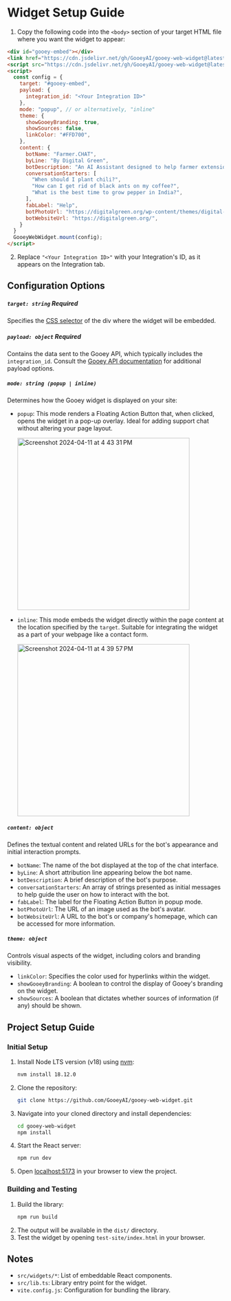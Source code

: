 # Widget Setup Guide
1. Copy the following code into the `<body>` section of your target HTML file where you want the widget to appear:

```html
<div id="gooey-embed"></div>
<link href="https://cdn.jsdelivr.net/gh/GooeyAI/gooey-web-widget@latest/dist/style.css" rel="stylesheet"/>
<script src="https://cdn.jsdelivr.net/gh/GooeyAI/gooey-web-widget@latest/dist/lib.js"></script>
<script>
  const config = {
    target: "#gooey-embed",
    payload: {
      integration_id: "<Your Integration ID>"
    },
    mode: "popup", // or alternatively, "inline"
    theme: {
      showGooeyBranding: true,
      showSources: false,
      linkColor: "#FFD700",
    },
    content: {
      botName: "Farmer.CHAT",
      byLine: "By Digital Green",
      botDescription: "An AI Assistant designed to help farmer extension agents in India.",
      conversationStarters: [
        "When should I plant chili?",
        "How can I get rid of black ants on my coffee?",
        "What is the best time to grow pepper in India?",
      ],
      fabLabel: "Help",
      botPhotoUrl: "https://digitalgreen.org/wp-content/themes/digital-green/images/favicons/apple-touch-icon.png",
      botWebsiteUrl: "https://digitalgreen.org/",
    }
  }
  GooeyWebWidget.mount(config);
</script>
```

2. Replace `"<Your Integration ID>"` with your Integration's ID, as it appears on the Integration tab.

## Configuration Options

##### `target: string` **Required**

Specifies the [CSS selector](https://www.w3schools.com/css/css_selectors.asp) of the div where the widget will be embedded.

##### `payload: object` **Required**

Contains the data sent to the Gooey API, which typically includes the `integration_id`.
Consult the [Gooey API documentation](https://api.gooey.ai/docs#tag/Copilot-Integrations/operation/video-bots__stream_create) for additional payload options.

##### `mode: string (popup | inline)`

Determines how the Gooey widget is displayed on your site:

- `popup`: This mode renders a Floating Action Button that, when clicked, opens the widget in a pop-up overlay. Ideal for adding support chat without altering your page layout.

  <img width="400" alt="Screenshot 2024-04-11 at 4 43 31 PM" src="https://github.com/GooeyAI/gooey-web-widget/assets/65861855/677fc8b5-340c-426b-a140-81aefa4c88b8">

- `inline`: This mode embeds the widget directly within the page content at the location specified by the `target`. Suitable for integrating the widget as a part of your webpage like a contact form.

  <img width="400" alt="Screenshot 2024-04-11 at 4 39 57 PM" src="https://github.com/GooeyAI/gooey-web-widget/assets/65861855/33fd3a35-4bf0-4700-be48-dc0d169d6ed3">

##### `content: object`

Defines the textual content and related URLs for the bot's appearance and initial interaction prompts.

- `botName`: The name of the bot displayed at the top of the chat interface.
- `byLine`: A short attribution line appearing below the bot name.
- `botDescription`: A brief description of the bot's purpose.
- `conversationStarters`: An array of strings presented as initial messages to help guide the user on how to interact with the bot.
- `fabLabel`: The label for the Floating Action Button in popup mode.
- `botPhotoUrl`: The URL of an image used as the bot's avatar.
- `botWebsiteUrl`: A URL to the bot's or company's homepage, which can be accessed for more information.

##### `theme: object`

Controls visual aspects of the widget, including colors and branding visibility.                             

- `linkColor`: Specifies the color used for hyperlinks within the widget.
- `showGooeyBranding`: A boolean to control the display of Gooey's branding on the widget.
- `showSources`: A boolean that dictates whether sources of information (if any) should be shown.


## **Project Setup Guide**

### Initial Setup

1. Install Node LTS version (v18) using [nvm](https://github.com/nvm-sh/nvm):
   ```bash
   nvm install 18.12.0
   ```
2. Clone the repository:
   ```bash
   git clone https://github.com/GooeyAI/gooey-web-widget.git
   ```
3. Navigate into your cloned directory and install dependencies:
   ```bash
   cd gooey-web-widget
   npm install
   ```
4. Start the React server:
   ```bash
   npm run dev
   ```
5. Open [localhost:5173](http://localhost:5173) in your browser to view the project.

### Building and Testing

1. Build the library:
   ```bash
   npm run build
   ```
2. The output will be available in the `dist/` directory.
3. Test the widget by opening `test-site/index.html` in your browser.

## **Notes**

- `src/widgets/*`: List of embeddable React components.
- `src/lib.ts`: Library entry point for the widget.
- `vite.config.js`: Configuration for bundling the library.
